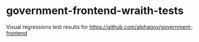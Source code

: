 # government-frontend-wraith-tests
Visual regressions test results for https://github.com/alphagov/government-frontend
